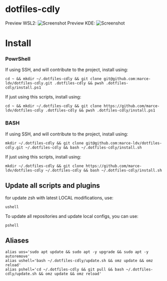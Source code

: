 # dotfiles-cdly
Preview WSL2:
![Screenshot](md/wsl2.png)
Preview KDE:
![Screenshot](md/kde.jpeg)

# Install

### PowrShell
If using SSH, and will contribute to the project, install using:
```
cd ~ && mkdir ~/.dotfiles-cdly && git clone git@github.com:marce-ldv/dotfiles-cdly.git .dotfiles-cdly && pwsh .dotfiles-cdly/install.ps1
```
If just using this scripts, install using:
```
cd ~ && mkdir ~/.dotfiles-cdly && git clone https://github.com/marce-ldv/dotfiles-cdly .dotfiles-cdly && pwsh .dotfiles-cdly/install.ps1
```
### BASH
If using SSH, and will contribute to the project, install using:
```
mkdir ~/.dotfiles-cdly && git clone git@github.com:marce-ldv/dotfiles-cdly.git ~/.dotfiles-cdly && bash ~/.dotfiles-cdly/install.sh
```
If just using this scripts, install using:
```
mkdir ~/.dotfiles-cdly && git clone https://github.com/marce-ldv/dotfiles-cdly ~/.dotfiles-cdly && bash ~/.dotfiles-cdly/install.sh
```
## Update all scripts and plugins
for update zsh with latest LOCAL modifications, use:
```
ushell
```
To update all repositories and update local configs, you can use:
```
pshell
```
## Aliases
```
alias uos='sudo apt update && sudo apt -y upgrade && sudo apt -y autoremove'
alias ushell='bash ~/.dotfiles-cdly/update.sh && omz update && omz reload'
alias pshell='cd ~/.dotfiles-cdly && git pull && bash ~/.dotfiles-cdly/update.sh && omz update && omz reload'
```